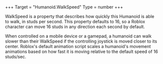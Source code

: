 +++
Target = "Humanoid.WalkSpeed"
Type = number
+++

WalkSpeed is a property that describes how quickly this Humanoid is able to walk, in studs per second. This property defaults to 16, so a Roblox character can move 16 studs in any direction each second by default.When controlled on a mobile device or a gamepad, a humanoid can walk slower than their WalkSpeed if the controlling joystick is moved closer to its center. Roblox's default animation script scales a humanoid's movement animations based on how fast it is moving relative to the default speed of 16 studs/sec.